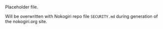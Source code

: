 Placeholder file.

Will be overwritten with Nokogiri repo file `SECURITY.md` during generation of the nokogiri.org site.
